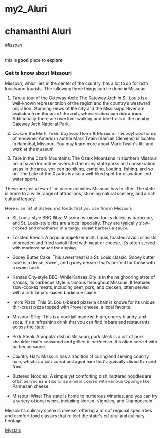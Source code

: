 # my2_Aluri
# chamanthi Aluri
###### Missouri
this is **good** place to **explore** 

### Get to know about Missouri


Missouri, which lies in the center of the country, has a lot to do for both locals and tourists. The following three things can be done in Missouri:

1. Take a tour of the Gateway Arch: The Gateway Arch in St. Louis is a well-known representation of the region and the country's westward migration. Stunning views of the city and the Mississippi River are available from the top of the arch, where visitors can ride a tram. Additionally, there are riverfront walking and bike trails in the nearby Gateway Arch National Park.

2. Explore the Mark Twain Boyhood Home & Museum: The boyhood home of renowned American author Mark Twain (Samuel Clemens) is located in Hannibal, Missouri. You may learn more about Mark Twain's life and work at the museum.

3. Take in the Ozark Mountains: The Ozark Mountains in southern Missouri are a haven for nature lovers. In the many state parks and conservation areas in the area, you can go hiking, camping, boating, fishing, and so on. The Lake of the Ozarks is also a well-liked spot for relaxation and water sports.


These are just a few of the varied activities Missouri has to offer. The state is home to a wide range of attractions, stunning natural scenery, and a rich cultural legacy.


 Here is an list of dishes and foods that you can find in Missouri:

- St. Louis-style BBQ Ribs: Missouri is known for its delicious barbecue, and St. Louis-style ribs are a local specialty. They are typically slow-cooked and smothered in a tangy, sweet barbecue sauce.

- Toasted Ravioli: A popular appetizer in St. Louis, toasted ravioli consists of breaded and fried ravioli filled with meat or cheese. It's often served with marinara sauce for dipping.

- Gooey Butter Cake: This sweet treat is a St. Louis classic. Gooey butter cake is a dense, sweet, and gooey dessert that's perfect for those with a sweet tooth.

- Kansas City-style BBQ: While Kansas City is in the neighboring state of Kansas, its barbecue style is famous throughout Missouri. It features slow-cooked meats, including beef, pork, and chicken, often served with a rich tomato-based barbecue sauce.

- Imo's Pizza: This St. Louis-based pizzeria chain is known for its unique thin-crust pizza topped with Provel cheese, a local favorite.

- Missouri Sling: This is a cocktail made with gin, cherry brandy, and soda. It's a refreshing drink that you can find in bars and restaurants across the state.

- Pork Steak: A popular dish in Missouri, pork steak is a cut of pork shoulder that's seasoned and grilled to perfection. It's often served with barbecue sauce.

- Country Ham: Missouri has a tradition of curing and serving country ham, which is a salt-cured and aged ham that's typically sliced thin and fried.

- Buttered Noodles: A simple yet comforting dish, buttered noodles are often served as a side or as a main course with various toppings like Parmesan cheese.

- Missouri Wine: The state is home to numerous wineries, and you can try a variety of local wines, including Norton, Vignoles, and Chambourcin.

Missouri's culinary scene is diverse, offering a mix of regional specialties and comfort food classics that reflect the state's cultural and culinary heritage.



[Mystats](MyStats.md)